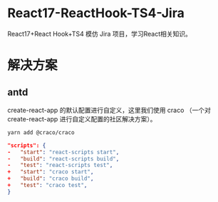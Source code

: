 # React17-ReactHook-TS4-Jira

React17+React Hook+TS4 模仿 Jira 项目，学习React相关知识。

# 解决方案

## antd

create-react-app 的默认配置进行自定义，这里我们使用 craco （一个对 create-react-app 进行自定义配置的社区解决方案）。

```md
yarn add @craco/craco
```

```json
"scripts": {
-   "start": "react-scripts start",
-   "build": "react-scripts build",
-   "test": "react-scripts test",
+   "start": "craco start",
+   "build": "craco build",
+   "test": "craco test",
}
```
